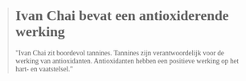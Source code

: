 ><h1 style="font-family:papyrus">Ivan Chai bevat een antioxiderende werking</h1>
>
><p style="font-family:papyrus">"Ivan Chai zit boordevol tannines. Tannines zijn verantwoordelijk voor de werking van antioxidanten. Antioxidanten hebben een positieve werking op het hart- en vaatstelsel."</p>
